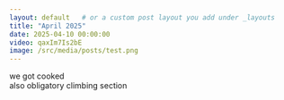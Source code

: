 ```yaml
---
layout: default   # or a custom post layout you add under _layouts
title: "April 2025"
date: 2025-04-10 00:00:00
video: qaxIm7Is2bE
image: /src/media/posts/test.png
---
```


we got cooked
<br>
also obligatory climbing section
